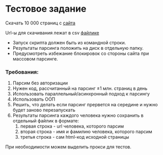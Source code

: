 # Тестовое задание

Скачать 10 000 страниц с [сайта](https://career.habr.com)

Url-ы для скачивания лежат в csv [файлике](https://drive.google.com/file/d/1iHlRsw2QV-9asGpQDWEQ9kCp3UmoQs7n/view?usp=sharing)

- Запуск скрипта должен быть из командной строки.
- Результаты парсинга положить на диск в отдельную папку.
- Предусмотреть избежание блокировок со стороны сайта при массовом парсинге.

### Требования:
1) Парсим без авторизации
2) Нужен код, рассчитанный на парсинг ±1 млн. страниц в день
3) Использовать параллельный/асинхронный подход к парсингу
4) Использовать ООП
5) Решить, что делать если парсинг прервется на середине и нужно будет заново перезапускать
6) Результаты парсинга каждого человека нужно сохранить в отдельный файлик в формате:
   1) первая строка - url человека, которого парсим 
   2) вторая строка - имя и фамилию человека, которого парсим
   3) третья строка - сам html-код исходной страницы

При необходимости можем выделить прокси для тестов.

